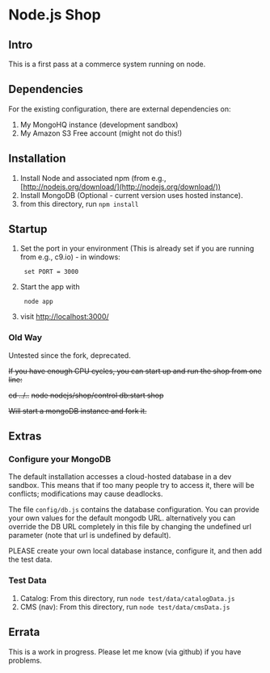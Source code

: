# Node.js Shop

## Intro

This is a first pass at a commerce system running on node.

## Dependencies

For the existing configuration, there are external dependencies on:

1. My MongoHQ instance (development sandbox)
1. My Amazon S3 Free account (might not do this!)

## Installation

1. Install Node and associated npm (from e.g., [http://nodejs.org/download/](http://nodejs.org/download/))
1. Install MongoDB (Optional - current version uses hosted instance).
1. from this directory, run `npm install`

## Startup

1. Set the port in your environment (This is already set if you are running from e.g., c9.io) - in windows:

		set PORT = 3000
2. Start the app with

    	node app
3. visit [http://localhost:3000/](http://localhost:3000/)

### Old Way
Untested since the fork, deprecated.

<del>If you have enough CPU cycles, you can start up and run the shop from one line:</del>

<del>    cd ../..</del>
<del>    node nodejs/shop/control db:start shop</del>
    
<del>Will start a mongoDB instance and fork it.</del>

## Extras

### Configure your MongoDB

The default installation accesses a cloud-hosted database in a dev sandbox. This means that if too many people try to access it, there will be conflicts; modifications may cause deadlocks.

The file `config/db.js` contains the database configuration. You can provide your own values for the default mongodb URL. alternatively you can override the DB URL completely in this file by changing the undefined url parameter (note that url is undefined by  default).

PLEASE create your own local database instance, configure it, and then add the test data.

### Test Data

1. Catalog: From this directory, run `node test/data/catalogData.js`
2. CMS (nav): From this directory, run `node test/data/cmsData.js`
 
## Errata
This is a work in progress. Please let me know (via github) if you have problems.
   
 